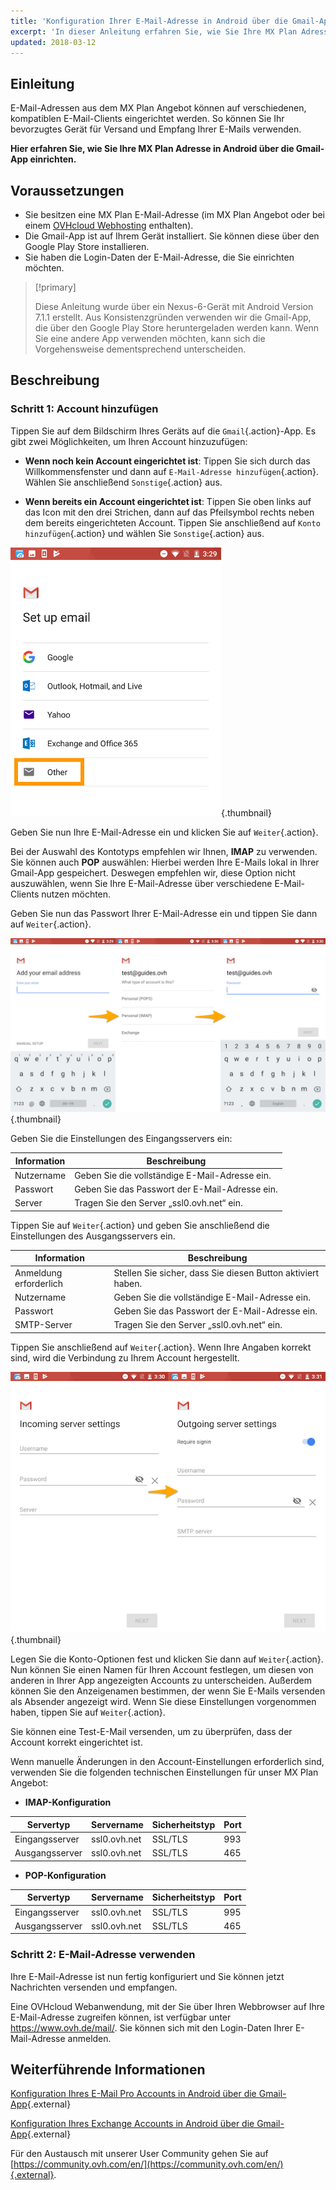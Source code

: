 ```yaml
---
title: 'Konfiguration Ihrer E-Mail-Adresse in Android über die Gmail-App'
excerpt: 'In dieser Anleitung erfahren Sie, wie Sie Ihre MX Plan Adresse in Android über die Gmail-App einrichten.'
updated: 2018-03-12
---
```



## Einleitung

E-Mail-Adressen aus dem MX Plan Angebot können auf verschiedenen, kompatiblen E-Mail-Clients eingerichtet werden. So können Sie Ihr bevorzugtes Gerät für Versand und Empfang Ihrer E-Mails verwenden.

**Hier erfahren Sie, wie Sie Ihre MX Plan Adresse in Android über die Gmail-App einrichten.**

## Voraussetzungen

- Sie besitzen eine MX Plan E-Mail-Adresse (im MX Plan Angebot oder bei einem [OVHcloud Webhosting](https://www.ovhcloud.com/de/web-hosting/) enthalten).
- Die Gmail-App ist auf Ihrem Gerät installiert. Sie können diese über den Google Play Store installieren.
- Sie haben die Login-Daten der E-Mail-Adresse, die Sie einrichten möchten.

> [!primary]
>
> Diese Anleitung wurde über ein Nexus-6-Gerät mit Android Version 7.1.1 erstellt. Aus Konsistenzgründen verwenden wir die Gmail-App, die über den Google Play Store heruntergeladen werden kann. Wenn Sie eine andere App verwenden möchten, kann sich die Vorgehensweise dementsprechend unterscheiden.
>

## Beschreibung

### Schritt 1: Account hinzufügen

Tippen Sie auf dem Bildschirm Ihres Geräts auf die `Gmail`{.action}-App. Es gibt zwei Möglichkeiten, um Ihren Account hinzuzufügen:

- **Wenn noch kein Account eingerichtet ist**: Tippen Sie sich durch das Willkommensfenster und dann auf `E-Mail-Adresse hinzufügen`{.action}. Wählen Sie anschließend `Sonstige`{.action} aus. 

- **Wenn bereits ein Account eingerichtet ist**: Tippen Sie oben links auf das Icon mit den drei Strichen, dann auf das Pfeilsymbol rechts neben dem bereits eingerichteten Account. Tippen Sie anschließend auf `Konto hinzufügen`{.action} und wählen Sie `Sonstige`{.action} aus. 

![mxplan](images/configuration-gmail-application-android-step1.png){.thumbnail}

Geben Sie nun Ihre E-Mail-Adresse ein und klicken Sie auf `Weiter`{.action}.

Bei der Auswahl des Kontotyps empfehlen wir Ihnen, **IMAP** zu verwenden. Sie können auch **POP** auswählen: Hierbei werden Ihre E-Mails lokal in Ihrer Gmail-App gespeichert. Deswegen empfehlen wir, diese Option nicht auszuwählen, wenn Sie Ihre E-Mail-Adresse über verschiedene E-Mail-Clients nutzen möchten.

Geben Sie nun das Passwort Ihrer E-Mail-Adresse ein und tippen Sie dann auf `Weiter`{.action}.

![mxplan](images/configuration-gmail-application-android-step2.png){.thumbnail}

Geben Sie die Einstellungen des Eingangsservers ein:

|Information|Beschreibung| 
|---|---| 
|Nutzername|Geben Sie die vollständige E-Mail-Adresse ein.|  
|Passwort|Geben Sie das Passwort der E-Mail-Adresse ein.|
|Server|Tragen Sie den Server „ssl0.ovh.net“ ein.|

Tippen Sie auf `Weiter`{.action} und geben Sie anschließend die Einstellungen des Ausgangsservers ein.

|Information|Beschreibung| 
|---|---| 
|Anmeldung erforderlich|Stellen Sie sicher, dass Sie diesen Button aktiviert haben.|
|Nutzername|Geben Sie die vollständige E-Mail-Adresse ein.|  
|Passwort|Geben Sie das Passwort der E-Mail-Adresse ein.|
|SMTP-Server|Tragen Sie den Server „ssl0.ovh.net“ ein.|

Tippen Sie anschließend auf `Weiter`{.action}. Wenn Ihre Angaben korrekt sind, wird die Verbindung zu Ihrem Account hergestellt.

![mxplan](images/configuration-gmail-application-android-step3.png){.thumbnail}

Legen Sie die Konto-Optionen fest und klicken Sie dann auf `Weiter`{.action}. Nun können Sie einen Namen für Ihren Account festlegen, um diesen von anderen in Ihrer App angezeigten Accounts zu unterscheiden. Außerdem können Sie den Anzeigenamen bestimmen, der wenn Sie E-Mails versenden als Absender angezeigt wird. Wenn Sie diese Einstellungen vorgenommen haben, tippen Sie auf `Weiter`{.action}.

Sie können eine Test-E-Mail versenden, um zu überprüfen, dass der Account korrekt eingerichtet ist.

Wenn manuelle Änderungen in den Account-Einstellungen erforderlich sind, verwenden Sie die folgenden technischen Einstellungen für unser MX Plan Angebot:

- **IMAP-Konfiguration**

|Servertyp|Servername|Sicherheitstyp|Port|
|---|---|---|---|
|Eingangsserver|ssl0.ovh.net|SSL/TLS|993|
|Ausgangsserver|ssl0.ovh.net|SSL/TLS|465|

- **POP-Konfiguration**

|Servertyp|Servername|Sicherheitstyp|Port|
|---|---|---|---|
|Eingangsserver|ssl0.ovh.net|SSL/TLS|995|
|Ausgangsserver|ssl0.ovh.net|SSL/TLS|465|

### Schritt 2: E-Mail-Adresse verwenden

Ihre E-Mail-Adresse ist nun fertig konfiguriert und Sie können jetzt Nachrichten versenden und empfangen.

Eine OVHcloud Webanwendung, mit der Sie über Ihren Webbrowser auf Ihre E-Mail-Adresse zugreifen können, ist verfügbar unter <https://www.ovh.de/mail/>. Sie können sich mit den Login-Daten Ihrer E-Mail-Adresse anmelden.


## Weiterführende Informationen

[Konfiguration Ihres E-Mail Pro Accounts in Android über die Gmail-App](/pages/web_cloud/email_and_collaborative_solutions/email_pro/how_to_configure_android){.external}

[Konfiguration Ihres Exchange Accounts in Android über die Gmail-App](/pages/web_cloud/email_and_collaborative_solutions/microsoft_exchange/how_to_configure_android){.external}

Für den Austausch mit unserer User Community gehen Sie auf [https://community.ovh.com/en/](https://community.ovh.com/en/){.external}.